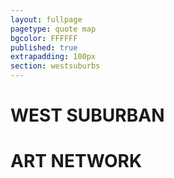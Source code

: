 ```yaml
---
layout: fullpage
pagetype: quote map
bgcolor: FFFFFF
published: true
extrapadding: 100px
section: westsuburbs
---
```


<div id="westart" class="mapstage"></div>

# WEST SUBURBAN
# ART NETWORK
